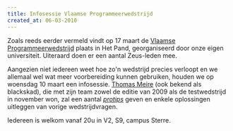 ```yaml
---
title: Infosessie Vlaamse Programmeerwedstrijd
created_at: 06-03-2010
---
```


Zoals reeds eerder vermeld vindt op 17 maart de [Vlaamse Programmeerwedstrijd](https://www.vlaamseprogrammeerwedstrijd.be/) plaats in Het Pand, georganiseerd door onze eigen universiteit. Uiteraard doen er een aantal Zeus-leden mee.

Aangezien niet iedereen weet hoe zo'n wedstrijd precies verloopt en we allemaal wel wat meer voorbereiding kunnen gebruiken, houden we op woensdag 10 maart een infosessie. [Thomas Meire](https://twitter.com/blackskad) (ook bekend als blackskad), die met zijn team zowel de editie van 2009 als de testwedstrijd in november won, zal een aantal [_protips_](https://jetlogs.org/2007/05/11/protips-they-are-really-useful/) geven en enkele oplossingen uitleggen van vorige wedstrijdvragen.

Iedereen is welkom vanaf 20u in V2, S9, campus Sterre.
